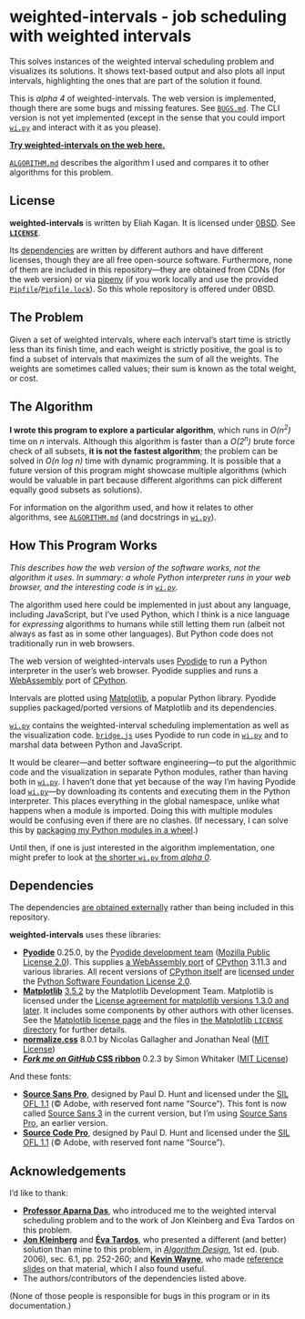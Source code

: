 <!--
  README.md - job scheduling with weighted intervals (readme file)

  Copyright (C) 2021 Eliah Kagan <degeneracypressure@gmail.com>

  Permission to use, copy, modify, and/or distribute this software for any
  purpose with or without fee is hereby granted.

  THE SOFTWARE IS PROVIDED "AS IS" AND THE AUTHOR DISCLAIMS ALL WARRANTIES WITH
  REGARD TO THIS SOFTWARE INCLUDING ALL IMPLIED WARRANTIES OF MERCHANTABILITY
  AND FITNESS. IN NO EVENT SHALL THE AUTHOR BE LIABLE FOR ANY SPECIAL, DIRECT,
  INDIRECT, OR CONSEQUENTIAL DAMAGES OR ANY DAMAGES WHATSOEVER RESULTING FROM
  LOSS OF USE, DATA OR PROFITS, WHETHER IN AN ACTION OF CONTRACT, NEGLIGENCE OR
  OTHER TORTIOUS ACTION, ARISING OUT OF OR IN CONNECTION WITH THE USE OR
  PERFORMANCE OF THIS SOFTWARE.
-->

# weighted-intervals - job scheduling with weighted intervals

This solves instances of the weighted interval scheduling problem and
visualizes its solutions. It shows text-based output and also plots all input
intervals, highlighting the ones that are part of the solution it found.

This is *alpha 4* of weighted-intervals. The web version is implemented,
though there are some bugs and missing features. See [`BUGS.md`](BUGS.md). The
CLI version is not yet implemented (except in the sense that you could import
[`wi.py`](wi.py) and interact with it as you please).

[**Try weighted-intervals on the web
here.**](https://eliahkagan.github.io/weighted-intervals/)

[`ALGORITHM.md`](ALGORITHM.md) describes the algorithm I used and compares it
to other algorithms for this problem.

## License

**weighted-intervals** is written by Eliah Kagan. It is licensed under
[0BSD](https://spdx.org/licenses/0BSD.html). See [**`LICENSE`**](LICENSE).

Its [dependencies](#dependencies) are written by different authors and have
different licenses, though they are all free open-source software. Furthermore,
none of them are included in this repository&mdash;they are obtained from CDNs
(for the web version) or via [pipenv](https://github.com/pypa/pipenv) (if you
work locally and use the provided
[`Pipfile`](Pipfile)/[`Pipfile.lock`](Pipfile.lock)). So this whole repository
is offered under 0BSD.

## The Problem

Given a set of weighted intervals, where each interval&rsquo;s start time is
strictly less than its finish time, and each weight is strictly positive, the
goal is to find a subset of intervals that maximizes the sum of all the
weights. The weights are sometimes called values; their sum is known as the
total weight, or cost.

## The Algorithm

**I wrote this program to explore a particular algorithm**, which runs in
*O(n<sup>2</sup>)* time on *n* intervals. Although this algorithm is faster
than a *O(2<sup>n</sup>)* brute force check of all subsets, **it is not the
fastest algorithm**; the problem can be solved in *O(n log n)* time with
dynamic programming. It is possible that a future version of this program might
showcase multiple algorithms (which would be valuable in part because different
algorithms can pick different equally good subsets as solutions).

For information on the algorithm used, and how it relates to other algorithms,
see [`ALGORITHM.md`](ALGORITHM.md) (and docstrings in [`wi.py`](wi.py)).

## How This Program Works

*This describes how the web version of the software works, not the algorithm it
uses. In summary: a whole Python interpreter runs in your web browser, and the
interesting code is in [`wi.py`](wi.py).*

The algorithm used here could be implemented in just about any language,
including JavaScript, but I&rsquo;ve used Python, which I think is a nice
language for *expressing* algorithms to humans while still letting them run
(albeit not always as fast as in some other languages). But Python code does
not traditionally run in web browsers.

The web version of weighted-intervals uses
[Pyodide](https://pyodide.org/en/stable/) to run a Python interpreter in the
user&rsquo;s web browser. Pyodide supplies and runs a
[WebAssembly](https://webassembly.org/) port of
[CPython](https://www.python.org/).

Intervals are plotted using [Matplotlib](https://matplotlib.org/), a popular
Python library. Pyodide supplies packaged/ported versions of Matplotlib and its
dependencies.

[`wi.py`](wi.py) contains the weighted-interval scheduling implementation as
well as the visualization code. [`bridge.js`](bridge.js) uses Pyodide to run
code in [`wi.py`](wi.py) and to marshal data between Python and JavaScript.

It would be clearer&mdash;and better software engineering&mdash;to put the
algorithmic code and the visualization in separate Python modules, rather than
having both in [`wi.py`](wi.py). I haven&rsquo;t done that yet because of the
way I&rsquo;m having Pyodide load [`wi.py`](wi.py)&mdash;by downloading its
contents and executing them in the Python interpreter. This places everything
in the global namespace, unlike what happens when a module is imported. Doing
this with multiple modules would be confusing even if there are no clashes. (If
necessary, I can solve this by [packaging my Python modules in a
wheel](https://pyodide.org/en/stable/usage/loading-packages.html#installing-wheels-from-arbitrary-urls).)

Until then, if one is just interested in the algorithm implementation, one
might prefer to look at [the shorter `wi.py` from *alpha
0*](https://github.com/EliahKagan/weighted-intervals/blob/alpha-0/wi.py).

## Dependencies

The dependencies [are obtained externally](#license) rather than being included
in this repository.

**weighted-intervals** uses these libraries:

- [**Pyodide**](https://pyodide.org/en/stable/) 0.25.0, by the [Pyodide
  development team](https://pyodide.org/en/stable/project/about.html) ([Mozilla
  Public License 2.0](https://github.com/pyodide/pyodide/blob/main/LICENSE)).
  This supplies [a WebAssembly
  port](https://github.com/pyodide/pyodide/tree/main/cpython) of
  [CPython](https://www.python.org/) 3.11.3 and various libraries. All recent
  versions of [CPython itself](https://github.com/python/cpython) are [licensed
  under](https://github.com/python/cpython/blob/main/LICENSE) the [Python
  Software Foundation License 2.0](https://spdx.org/licenses/PSF-2.0.html).
- [**Matplotlib**](https://matplotlib.org/)
  [3.5.2](https://github.com/pyodide/pyodide/blob/main/packages/matplotlib/meta.yaml)
  by the Matplotlib Development Team. Matplotlib is licensed under the [License
  agreement for matplotlib versions 1.3.0 and
  later](https://github.com/matplotlib/matplotlib/blob/master/LICENSE/LICENSE).
  It includes some components by other authors with other licenses. See the
  [Matplotlib license page](https://matplotlib.org/stable/users/license.html)
  and the files in [the Matplotlib `LICENSE`
  directory](https://github.com/matplotlib/matplotlib/tree/master/LICENSE) for
  further details.
- [**normalize.css**](https://necolas.github.io/normalize.css/) 8.0.1 by
  Nicolas Gallagher and Jonathan Neal ([MIT
  License](https://github.com/necolas/normalize.css/blob/8.0.1/LICENSE.md))
- [***Fork me on GitHub* CSS
  ribbon**](https://simonwhitaker.github.io/github-fork-ribbon-css/) 0.2.3 by
  Simon Whitaker ([MIT
  License](https://github.com/simonwhitaker/github-fork-ribbon-css/blob/0.2.3/LICENSE))

And these fonts:

- [**Source Sans Pro**](https://adobe-fonts.github.io/source-sans/), designed
  by Paul D. Hunt and licensed under the [SIL OFL
  1.1](https://github.com/adobe-fonts/source-sans/blob/release/LICENSE.md)
  (&copy; Adobe, with reserved font name &ldquo;Source&rdquo;). This font is
  now called [Source Sans 3](https://github.com/adobe-fonts/source-sans) in the
  current version, but I&rsquo;m using [Source Sans
  Pro](https://github.com/google/fonts/tree/5b3565e1fe5deface5aae83dd5f6ed07dc77a53d/ofl/sourcesanspro),
  an earlier version.
- [**Source Code Pro**](https://adobe-fonts.github.io/source-code-pro/),
  designed by Paul D. Hunt and licensed under the [SIL OFL
  1.1](https://github.com/adobe-fonts/source-code-pro/blob/release/LICENSE.md)
  (&copy; Adobe, with reserved font name &ldquo;Source&rdquo;).

## Acknowledgements

I&rsquo;d like to thank:

- [**Professor Aparna Das**](https://web.lemoyne.edu/~dasa/), who introduced me
  to the weighted interval scheduling problem and to the work of Jon Kleinberg
  and Éva Tardos on this problem.
- [**Jon Kleinberg**](https://www.cs.cornell.edu/home/kleinber/) and [**Éva
  Tardos**](https://www.cs.cornell.edu/~eva/), who presented a different (and
  better) solution than mine to this problem, in [*Algorithm
  Design*](https://www.pearson.com/us/higher-education/program/Kleinberg-Algorithm-Design/PGM319216.html),
  1st ed. (pub. 2006), sec. 6.1, pp. 252-260; and [**Kevin
  Wayne**](https://www.cs.princeton.edu/~wayne/contact/), who made [reference
  slides](https://www.cs.princeton.edu/~wayne/kleinberg-tardos/pdf/06DynamicProgrammingI.pdf#page=7)
  on that material, which I also found useful.
- The authors/contributors of the dependencies listed above.

(None of those people is responsible for bugs in this program or in its
documentation.)
